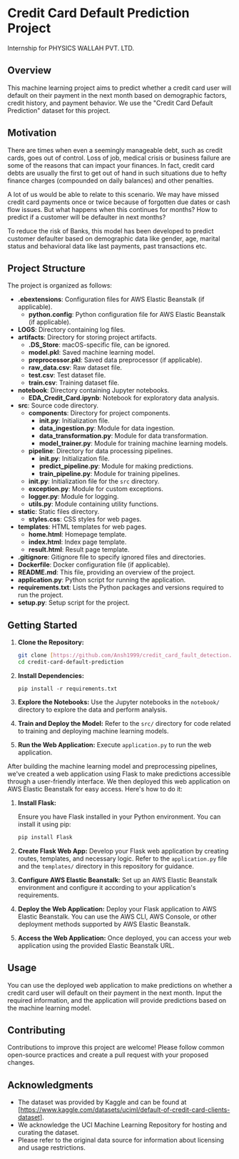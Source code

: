 # Credit Card Default Prediction Project
Internship for PHYSICS WALLAH PVT. LTD. 

## Overview
This machine learning project aims to predict whether a credit card user will default on their payment in the next month based on demographic factors, credit history, and payment behavior. We use the "Credit Card Default Prediction" dataset for this project.

## Motivation
There are times when even a seemingly manageable debt, such as credit cards, goes out of control. Loss of job, medical crisis or business failure are some of the reasons that can impact your finances. In fact, credit card debts are usually the first to get out of hand in such situations due to hefty finance charges (compounded on daily balances) and other penalties.

A lot of us would be able to relate to this scenario. We may have missed credit card payments once or twice because of forgotten due dates or cash flow issues. But what happens when this continues for months? How to predict if a customer will be defaulter in next months?

To reduce the risk of Banks, this model has been developed to predict customer defaulter based on demographic data like gender, age, marital status and behavioral data like last payments, past transactions etc.


## Project Structure
The project is organized as follows:

- **.ebextensions**: Configuration files for AWS Elastic Beanstalk (if applicable).
  - **python.config**: Python configuration file for AWS Elastic Beanstalk (if applicable).
- **LOGS**: Directory containing log files.
- **artifacts**: Directory for storing project artifacts.
  - **.DS_Store**: macOS-specific file, can be ignored.
  - **model.pkl**: Saved machine learning model.
  - **preprocessor.pkl**: Saved data preprocessor (if applicable).
  - **raw_data.csv**: Raw dataset file.
  - **test.csv**: Test dataset file.
  - **train.csv**: Training dataset file.
- **notebook**: Directory containing Jupyter notebooks.
  - **EDA_Credit_Card.ipynb**: Notebook for exploratory data analysis.
- **src**: Source code directory.
  - **components**: Directory for project components.
    - **__init__.py**: Initialization file.
    - **data_ingestion.py**: Module for data ingestion.
    - **data_transformation.py**: Module for data transformation.
    - **model_trainer.py**: Module for training machine learning models.
  - **pipeline**: Directory for data processing pipelines.
    - **__init__.py**: Initialization file.
    - **predict_pipeline.py**: Module for making predictions.
    - **train_pipeline.py**: Module for training pipelines.
  - **__init__.py**: Initialization file for the `src` directory.
  - **exception.py**: Module for custom exceptions.
  - **logger.py**: Module for logging.
  - **utils.py**: Module containing utility functions.
- **static**: Static files directory.
  - **styles.css**: CSS styles for web pages.
- **templates**: HTML templates for web pages.
  - **home.html**: Homepage template.
  - **index.html**: Index page template.
  - **result.html**: Result page template.
- **.gitignore**: Gitignore file to specify ignored files and directories.
- **Dockerfile**: Docker configuration file (if applicable).
- **README.md**: This file, providing an overview of the project.
- **application.py**: Python script for running the application.
- **requirements.txt**: Lists the Python packages and versions required to run the project.
- **setup.py**: Setup script for the project.

## Getting Started
1. **Clone the Repository:**

   ```bash
   git clone [https://github.com/Ansh1999/credit_card_fault_detection.git]
   cd credit-card-default-prediction

2. **Install Dependencies:**

   ```pip install -r requirements.txt```

3. **Explore the Notebooks:**
   Use the Jupyter notebooks in the `notebook/` directory to explore the data and perform analysis.

4. **Train and Deploy the Model:**
   Refer to the `src/` directory for code related to training and deploying machine learning models.

5. **Run the Web Application:**
   Execute `application.py` to run the web application.

After building the machine learning model and preprocessing pipelines, we've created a web application using Flask to make predictions accessible through a user-friendly interface. We then deployed this web application on AWS Elastic Beanstalk for easy access. Here's how to do it:

1. **Install Flask:**

   Ensure you have Flask installed in your Python environment. You can install it using pip:

   ```bash
   pip install Flask

2. **Create Flask Web App:**
   Develop your Flask web application by creating routes, templates, and necessary logic. Refer to the ```application.py``` file and the ```templates/``` directory in this repository for guidance.

3. **Configure AWS Elastic Beanstalk:**
   Set up an AWS Elastic Beanstalk environment and configure it according to your application's requirements.

4. **Deploy the Web Application:**
   Deploy your Flask application to AWS Elastic Beanstalk. You can use the AWS CLI, AWS Console, or other deployment methods supported by AWS Elastic Beanstalk.

5. **Access the Web Application:**
   Once deployed, you can access your web application using the provided Elastic Beanstalk URL.

## Usage
You can use the deployed web application to make predictions on whether a credit card user will default on their payment in the next month. Input the required information, and the application will provide predictions based on the machine learning model.

## Contributing
Contributions to improve this project are welcome! Please follow common open-source practices and create a pull request with your proposed changes.

## Acknowledgments
* The dataset was provided by Kaggle and can be found at [https://www.kaggle.com/datasets/uciml/default-of-credit-card-clients-dataset].
* We acknowledge the UCI Machine Learning Repository for hosting and curating the dataset.
* Please refer to the original data source for information about licensing and usage restrictions.






   

